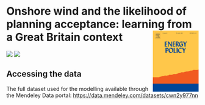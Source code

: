 Onshore wind and the likelihood of planning acceptance: learning from a Great Britain context <img src="energyPolicy.png" align="right" />
======================================================

<a href="http://dx.doi.org/10.1016/j.enpol.2019.01.002"><img src="https://img.shields.io/badge/DOI-http%3A%2F%2Fdx.doi.org%2F10.1016%2Fj.enpol.2019.01.002%20-blue.svg"/></a>
<a href="https://www.journals.elsevier.com/energy-policy"><img src="https://img.shields.io/badge/Article-Link%20to%20paper-orange.svg"/></a>



## Accessing the data

The full dataset used for the modelling available through the Mendeley Data portal: https://data.mendeley.com/datasets/cwn2y977nn
